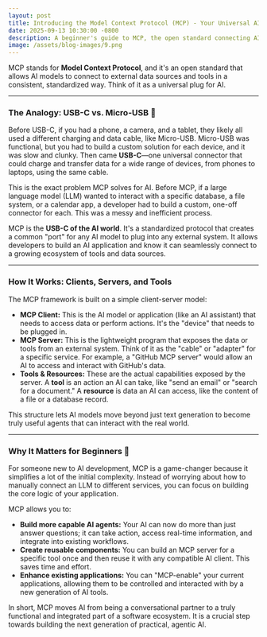 ```yaml
---
layout: post
title: Introducing the Model Context Protocol (MCP) - Your Universal AI Plug
date: 2025-09-13 10:30:00 -0800
description: A beginner's guide to MCP, the open standard connecting AI to the world.
image: /assets/blog-images/9.png
---
```


MCP stands for **Model Context Protocol**, and it's an open standard that allows AI models to connect to external data sources and tools in a consistent, standardized way. Think of it as a universal plug for AI.

---

### The Analogy: USB-C vs. Micro-USB 🔌

Before USB-C, if you had a phone, a camera, and a tablet, they likely all used a different charging and data cable, like Micro-USB. Micro-USB was functional, but you had to build a custom solution for each device, and it was slow and clunky. Then came **USB-C**—one universal connector that could charge and transfer data for a wide range of devices, from phones to laptops, using the same cable.

This is the exact problem MCP solves for AI. Before MCP, if a large language model (LLM) wanted to interact with a specific database, a file system, or a calendar app, a developer had to build a custom, one-off connector for each. This was a messy and inefficient process.

MCP is the **USB-C of the AI world**. It's a standardized protocol that creates a common "port" for any AI model to plug into any external system. It allows developers to build an AI application and know it can seamlessly connect to a growing ecosystem of tools and data sources.

---

### How It Works: Clients, Servers, and Tools

The MCP framework is built on a simple client-server model:

- **MCP Client:** This is the AI model or application (like an AI assistant) that needs to access data or perform actions. It's the "device" that needs to be plugged in.
- **MCP Server:** This is the lightweight program that exposes the data or tools from an external system. Think of it as the "cable" or "adapter" for a specific service. For example, a "GitHub MCP server" would allow an AI to access and interact with GitHub's data.
- **Tools & Resources:** These are the actual capabilities exposed by the server. A **tool** is an action an AI can take, like "send an email" or "search for a document." A **resource** is data an AI can access, like the content of a file or a database record.

This structure lets AI models move beyond just text generation to become truly useful agents that can interact with the real world.

---

### Why It Matters for Beginners 🚀

For someone new to AI development, MCP is a game-changer because it simplifies a lot of the initial complexity. Instead of worrying about how to manually connect an LLM to different services, you can focus on building the core logic of your application.

MCP allows you to:

- **Build more capable AI agents:** Your AI can now do more than just answer questions; it can take action, access real-time information, and integrate into existing workflows.
- **Create reusable components:** You can build an MCP server for a specific tool once and then reuse it with any compatible AI client. This saves time and effort.
- **Enhance existing applications:** You can "MCP-enable" your current applications, allowing them to be controlled and interacted with by a new generation of AI tools.

In short, MCP moves AI from being a conversational partner to a truly functional and integrated part of a software ecosystem. It is a crucial step towards building the next generation of practical, agentic AI.
